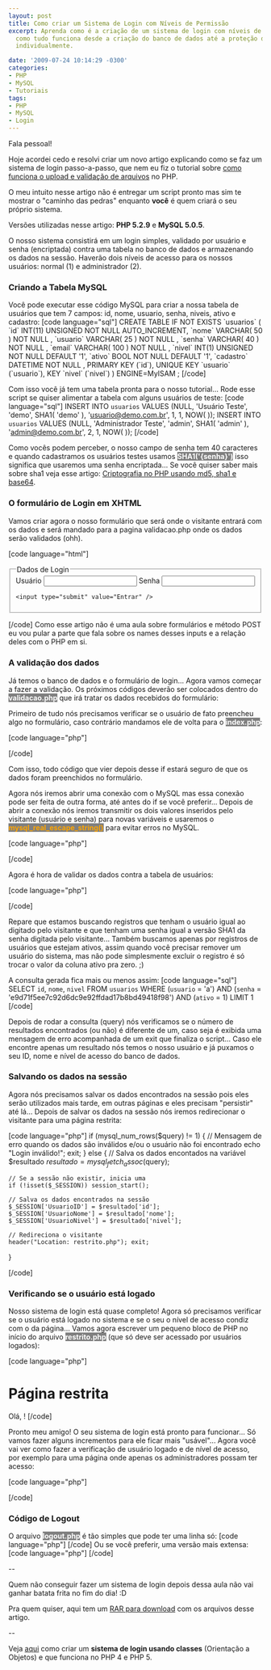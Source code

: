 ```yaml
---
layout: post
title: Como criar um Sistema de Login com Níveis de Permissão
excerpt: Aprenda como é a criação de um sistema de login com níveis de acesso e entenda
  como tudo funciona desde a criação do banco de dados até a proteção das páginas
  individualmente.

date: '2009-07-24 10:14:29 -0300'
categories:
- PHP
- MySQL
- Tutoriais
tags:
- PHP
- MySQL
- Login
---
```

Fala pessoal!

Hoje acordei cedo e resolvi criar um novo artigo explicando como se faz um sistema de login passo-a-passo, que nem eu fiz o tutorial sobre <a href="/upload-de-arquivos-como-tudo-funciona">como funciona o upload e validação de arquivos</a> no PHP.

O meu intuito nesse artigo não é entregar um script pronto mas sim te mostrar o "caminho das pedras" enquanto <strong>você</strong> é quem criará o seu próprio sistema.

Versões utilizadas nesse artigo: <strong>PHP 5.2.9</strong> e <strong>MySQL 5.0.5</strong>.

O nosso sistema consistirá em um login simples, validado por usuário e senha (encriptada) contra uma tabela no banco de dados e armazenando os dados na sessão. Haverão dois níveis de acesso para os nossos usuários: normal (1) e administrador (2).

<h3>Criando a Tabela MySQL</h3>
Você pode executar esse código MySQL para criar a nossa tabela de usuários que tem 7 campos: id, nome, usuario, senha, niveis, ativo e cadastro:
[code language="sql"]
CREATE TABLE IF NOT EXISTS `usuarios` (
	`id` INT(11) UNSIGNED NOT NULL AUTO_INCREMENT,
	`nome` VARCHAR( 50 ) NOT NULL ,
	`usuario` VARCHAR( 25 ) NOT NULL ,
	`senha` VARCHAR( 40 ) NOT NULL ,
	`email` VARCHAR( 100 ) NOT NULL ,
	`nivel` INT(1) UNSIGNED NOT NULL DEFAULT '1',
	`ativo` BOOL NOT NULL DEFAULT '1',
	`cadastro` DATETIME NOT NULL ,
	PRIMARY KEY (`id`),
	UNIQUE KEY `usuario` (`usuario`),
	KEY `nivel` (`nivel`)
) ENGINE=MyISAM ;
[/code]

Com isso você já tem uma tabela pronta para o nosso tutorial... Rode esse script se quiser alimentar a tabela com alguns usuários de teste:
[code language="sql"]
INSERT INTO `usuarios` VALUES (NULL, 'Usuário Teste', 'demo', SHA1( 'demo' ), 'usuario@demo.com.br', 1, 1, NOW( ));
INSERT INTO `usuarios` VALUES (NULL, 'Administrador Teste', 'admin', SHA1( 'admin' ), 'admin@demo.com.br', 2, 1, NOW( ));
[/code]

Como vocês podem perceber, o nosso campo de senha tem 40 caracteres e quando cadastramos os usuários testes usamos <strong style="color: white; background: gray">SHA1('{senha}')</strong> isso significa que usaremos uma senha encriptada... Se você quiser saber mais sobre sha1 veja esse artigo: <a href="/criptografia-no-php-usando-md5-sha1-e-base64" target="_blank">Criptografia no PHP usando md5, sha1 e base64</a>.



<h3>O formulário de Login em XHTML</h3>
Vamos criar agora o nosso formulário que será onde o visitante entrará com os dados e será mandado para a pagina validacao.php onde os dados serão validados (ohh).


[code language="html"]
<!-- Formulário de Login -->
<form action="validacao.php" method="post">
<fieldset>
<legend>Dados de Login</legend>
	<label for="txUsuario">Usuário</label>
	<input type="text" name="usuario" id="txUsuario" maxlength="25" />
	<label for="txSenha">Senha</label>
	<input type="password" name="senha" id="txSenha" />

	<input type="submit" value="Entrar" />
</fieldset>
</form>
[/code]
Como esse artigo não é uma aula sobre formulários e método POST eu vou pular a parte que fala sobre os names desses inputs e a relação deles com o PHP em si.



<h3>A validação dos dados</h3>
Já temos o banco de dados e o formulário de login... Agora vamos começar a fazer a validação. Os próximos códigos deverão ser colocados dentro do <strong style="color: white; background: gray">validacao.php</strong> que irá tratar os dados recebidos do formulário:

Primeiro de tudo nós precisamos verificar se o usuário de fato preencheu algo no formulário, caso contrário mandamos ele de volta para o <strong style="color: white; background: gray">index.php</strong>:


[code language="php"]
<?php

// Verifica se houve POST e se o usuário ou a senha é(são) vazio(s)
if (!empty($_POST) AND (empty($_POST['usuario']) OR empty($_POST['senha']))) {
	header("Location: index.php"); exit;
}

?>
[/code]

Com isso, todo código que vier depois desse if estará seguro de que os dados foram preenchidos no formulário.

Agora nós iremos abrir uma conexão com o MySQL mas essa conexão pode ser feita de outra forma, até antes do if se você preferir... Depois de abrir a conexão nós iremos transmitir os dois valores inseridos pelo visitante (usuário e senha) para novas variáveis e usaremos o <strong style="color: orange; background: gray">mysql_real_escape_string()</strong> para evitar erros no MySQL.


[code language="php"]
<?php

// Verifica se houve POST e se o usuário ou a senha é(são) vazio(s)
if (!empty($_POST) AND (empty($_POST['usuario']) OR empty($_POST['senha']))) {
	header("Location: index.php"); exit;
}

// Tenta se conectar ao servidor MySQL
mysql_connect('localhost', 'root', '') or trigger_error(mysql_error());
// Tenta se conectar a um banco de dados MySQL
mysql_select_db('usuarios') or trigger_error(mysql_error());

$usuario = mysql_real_escape_string($_POST['usuario']);
$senha = mysql_real_escape_string($_POST['senha']);

?>
[/code]

Agora é hora de validar os dados contra a tabela de usuários:


[code language="php"]
<?php

// Verifica se houve POST e se o usuário ou a senha é(são) vazio(s)
if (!empty($_POST) AND (empty($_POST['usuario']) OR empty($_POST['senha']))) {
	header("Location: index.php"); exit;
}

// Tenta se conectar ao servidor MySQL
mysql_connect('localhost', 'root', '') or trigger_error(mysql_error());
// Tenta se conectar a um banco de dados MySQL
mysql_select_db('usuarios') or trigger_error(mysql_error());

$usuario = mysql_real_escape_string($_POST['usuario']);
$senha = mysql_real_escape_string($_POST['senha']);

// Validação do usuário/senha digitados
$sql = "SELECT `id`, `nome`, `nivel` FROM `usuarios` WHERE (`usuario` = '". $usuario ."') AND (`senha` = '". sha1($senha) ."') AND (`ativo` = 1) LIMIT 1";
$query = mysql_query($sql);
if (mysql_num_rows($query) != 1) {
	// Mensagem de erro quando os dados são inválidos e/ou o usuário não foi encontrado
	echo "Login inválido!"; exit;
} else {
	// Salva os dados encontados na variável $resultado
	$resultado = mysql_fetch_assoc($query);
}

?>
[/code]

Repare que estamos buscando registros que tenham o usuário igual ao digitado pelo visitante e que tenham uma senha igual a versão SHA1 da senha digitada pelo visitante... Também buscamos apenas por registros de usuários que estejam ativos, assim quando você precisar remover um usuário do sistema, mas não pode simplesmente excluir o registro é só trocar o valor da coluna ativo pra zero. ;)

A consulta gerada fica mais ou menos assim:
[code language="sql"]
SELECT `id`, `nome`, `nivel` FROM `usuarios` WHERE (`usuario` = 'a') AND (`senha` = 'e9d71f5ee7c92d6dc9e92ffdad17b8bd49418f98') AND (`ativo` = 1) LIMIT 1
[/code]

Depois de rodar a consulta (query) nós verificamos se o número de resultados encontrados (ou não) é diferente de um, caso seja é exibida uma mensagem de erro acompanhada de um exit que finaliza o script... Caso ele encontre apenas um resultado nós temos o nosso usuário e já puxamos o seu ID, nome e nível de acesso do banco de dados.



<h3>Salvando os dados na sessão</h3>
Agora nós precisamos salvar os dados encontrados na sessão pois eles serão utilizados mais tarde, em outras páginas e eles precisam "persistir" até lá... Depois de salvar os dados na sessão nós iremos redirecionar o visitante para uma página restrita:


[code language="php"]
if (mysql_num_rows($query) != 1) {
	// Mensagem de erro quando os dados são inválidos e/ou o usuário não foi encontrado
	echo "Login inválido!"; exit;
} else {
	// Salva os dados encontados na variável $resultado
	$resultado = mysql_fetch_assoc($query);

	// Se a sessão não existir, inicia uma
	if (!isset($_SESSION)) session_start();

	// Salva os dados encontrados na sessão
	$_SESSION['UsuarioID'] = $resultado['id'];
	$_SESSION['UsuarioNome'] = $resultado['nome'];
	$_SESSION['UsuarioNivel'] = $resultado['nivel'];

	// Redireciona o visitante
	header("Location: restrito.php"); exit;
}

[/code]



<h3>Verificando se o usuário está logado</h3>
Nosso sistema de login está quase completo! Agora só precisamos verificar se o usuário está logado no sistema e se o seu o nível de acesso condiz com o da página... Vamos agora escrever um pequeno bloco de PHP no início do arquivo <strong style="color: white; background: gray">restrito.php</strong> (que só deve ser acessado por usuários logados):


[code language="php"]
<?php

// A sessão precisa ser iniciada em cada página diferente
if (!isset($_SESSION)) session_start();

// Verifica se não há a variável da sessão que identifica o usuário
if (!isset($_SESSION['UsuarioID'])) {
	// Destrói a sessão por segurança
	session_destroy();
	// Redireciona o visitante de volta pro login
	header("Location: index.php"); exit;
}

?>

<h1>Página restrita</h1>
Olá, <?php echo $_SESSION['UsuarioNome']; ?>!
[/code]

Pronto meu amigo! O seu sistema de login está pronto para funcionar... Só vamos fazer alguns incrementos para ele ficar mais "usável"... Agora você vai ver como fazer a verificação de usuário logado e de nível de acesso, por exemplo para uma página onde apenas os administradores possam ter acesso:


[code language="php"]
<?php

// A sessão precisa ser iniciada em cada página diferente
if (!isset($_SESSION)) session_start();

$nivel_necessario = 2;

// Verifica se não há a variável da sessão que identifica o usuário
if (!isset($_SESSION['UsuarioID']) OR ($_SESSION['UsuarioNivel'] < $nivel_necessario)) {
	// Destrói a sessão por segurança
	session_destroy();
	// Redireciona o visitante de volta pro login
	header("Location: index.php"); exit;
}

?>
[/code]



<h3>Código de Logout</h3>
O arquivo <strong style="color: white; background: gray">logout.php</strong> é tão simples que pode ter uma linha só:
[code language="php"]
<?php session_start(); session_destroy(); header("Location: index.php"); exit; ?>
[/code]
Ou se você preferir, uma versão mais extensa:
[code language="php"]
<?php
	session_start(); // Inicia a sessão
	session_destroy(); // Destrói a sessão limpando todos os valores salvos
	header("Location: index.php"); exit; // Redireciona o visitante
?>
[/code]

--

Quem não conseguir fazer um sistema de login depois dessa aula não vai ganhar batata frita no fim do dia! :D

Pra quem quiser, aqui tem um <a href="/arquivos/2009/07/login20090724.rar" target="_blank">RAR para download</a> com os arquivos desse artigo.

--

Veja <a href="/criando-um-sistema-de-logins-com-classe-no-php-parte-1" title="Criando um sistema de logins com classe no PHP" target="_blank">aqui</a> como criar um <strong>sistema de login usando classes</strong> (Orientação a Objetos) e que funciona no PHP 4 e PHP 5.

